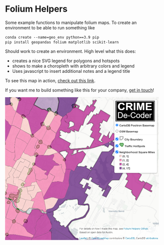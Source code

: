 # Folium Helpers

Some example functions to manipulate folium maps. To create an environment to be able to run something like

    conda create --name=geo_env python==3.9 pip
    pip install geopandas folium matplotlib scikit-learn

Should work to create an environment. High level what this does:

 - creates a nice SVG legend for polygons and hotspots
 - shows to make a choropleth with arbitrary colors and legend
 - Uses javascript to insert additional notes and a legend title

To see this map in action, [check out this link](https://apwheele.github.io/MathPosts/Austin_Map.html).

If you want me to build something like this for your company, [get in touch](https://crimede-coder.com/contact)!

![](ScreenShot.PNG)